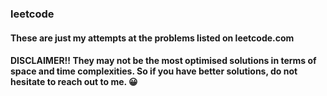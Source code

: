 <h3> leetcode </h3>
<h4><p>These are just my attempts at the problems listed on leetcode.com</p></h4>
<h4><p>DISCLAIMER!! They may not be the most optimised solutions in terms of space and time complexities. So if you have better solutions, 
do not hesitate to reach out to me. 😀 </p></h4>

